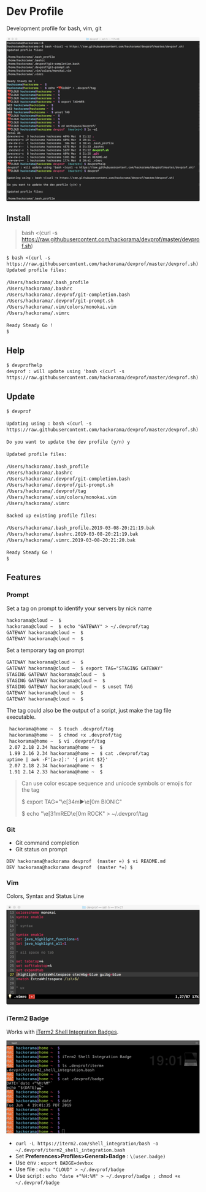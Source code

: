 # Dev Profile

Development profile for bash, vim, git

![Screenshot](devprof-screenshot.png)

## Install

> bash <(curl -s https://raw.githubusercontent.com/hackorama/devprof/master/devprof.sh)

```
$ bash <(curl -s https://raw.githubusercontent.com/hackorama/devprof/master/devprof.sh)
Updated profile files:

/Users/hackorama/.bash_profile
/Users/hackorama/.bashrc
/Users/hackorama/.devprof/git-completion.bash
/Users/hackorama/.devprof/git-prompt.sh
/Users/hackorama/.vim/colors/monokai.vim
/Users/hackorama/.vimrc

Ready Steady Go !
$
```

## Help

```
$ devprofhelp
devprof : will update using 'bash <(curl -s https://raw.githubusercontent.com/hackorama/devprof/master/devprof.sh)'

```

## Update

```
$ devprof

Updating using : bash <(curl -s https://raw.githubusercontent.com/hackorama/devprof/master/devprof.sh)

Do you want to update the dev profile (y/n) y

Updated profile files:

/Users/hackorama/.bash_profile
/Users/hackorama/.bashrc
/Users/hackorama/.devprof/git-completion.bash
/Users/hackorama/.devprof/git-prompt.sh
/Users/hackorama/.devprof/tag
/Users/hackorama/.vim/colors/monokai.vim
/Users/hackorama/.vimrc

Backed up existing profile files:

/Users/hackorama/.bash_profile.2019-03-08-20:21:19.bak
/Users/hackorama/.bashrc.2019-03-08-20:21:19.bak
/Users/hackorama/.vimrc.2019-03-08-20:21:20.bak

Ready Steady Go !
$
```

## Features

### Prompt

Set a tag on prompt to identify your servers by nick name

```
hackorama@cloud ~  $
hackorama@cloud ~  $ echo "GATEWAY" > ~/.devprof/tag
GATEWAY hackorama@cloud ~  $
GATEWAY hackorama@cloud ~  $
```

Set a temporary tag on prompt

```
GATEWAY hackorama@cloud ~  $
GATEWAY hackorama@cloud ~  $ export TAG="STAGING GATEWAY"
STAGING GATEWAY hackorama@cloud ~  $
STAGING GATEWAY hackorama@cloud ~  $
STAGING GATEWAY hackorama@cloud ~  $ unset TAG
GATEWAY hackorama@cloud ~  $
GATEWAY hackorama@cloud ~  $
```

The tag could also be the output of a script, just make the tag file executable.

```
 hackorama@home ~  $ touch .devprof/tag
 hackorama@home ~  $ chmod +x .devprof/tag
 hackorama@home ~  $ vi .devprof/tag
 2.07 2.18 2.34 hackorama@home ~  $
 1.99 2.16 2.34 hackorama@home ~  $ cat .devprof/tag
uptime | awk -F'[a-z]:' '{ print $2}'
 2.07 2.18 2.34 hackorama@home ~  $
 1.91 2.14 2.33 hackorama@home ~  $
```

> Can use color escape sequence and unicode symbols or emojis for the tag
>
> $ export TAG="\e[34m▶\e[0m BIONIC"
>
> $ echo "\e[31mRED\e[0m ROCK" >  ~/.devprof/tag

### Git

- Git command completion
- Git status on prompt

```
DEV hackorama@hackorama devprof  (master =) $ vi README.md
DEV hackorama@hackorama devprof  (master *=) $
```

### Vim

Colors, Syntax and Status Line

![Vim Screenshot](devprof-vim-screenshot.png)

### iTerm2 Badge

Works with [iTerm2 Shell Integration Badges](https://www.iterm2.com/documentation-badges.html).

![iTerm2 Badge Screenshot](iterm2-badge-screenshot.png)

- `curl -L https://iterm2.com/shell_integration/bash -o ~/.devprof/iterm2_shell_integration.bash`
- Set **Preferences>Profiles>General>Badge** : `\(user.badge)`
- Use env : `export BADGE=devbox`
- Use file : `echo "CLOUD" > ~/.devprof/badge`
- Use script : `echo "date +"%H:%M" > ~/.devprof/badge ; chmod +x ~/.devprof/badge`

